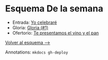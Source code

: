 # Esquema De la semana

- Entrada: [Yo celebraré](entrada/yo_celebrare.md)
- Gloria: [Gloria (#1)](gloria/gloria_1.md)
- Ofertorio: [Te presentamos el vino y el pan](ofertorio/te_presentamos_el_vino_y_el_pan.md)

[Volver al esquema -->](index.md)

Annotations:
`mkdocs gh-deploy`
